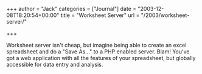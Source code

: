 +++
author = "Jack"
categories = ["Journal"]
date = "2003-12-08T18:20:54+00:00"
title = "Worksheet Server"
url = "/2003/worksheet-server/"

+++

<a>Worksheet server</a> isn't cheap, but imagine being able to create an excel spreadsheet and do a "Save As&#8230;" to a PHP enabled server. Blam! You've got a web application with all the features of your spreadsheet, but globally accessible for data entry and analysis.